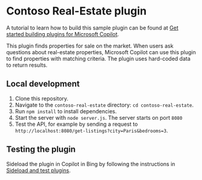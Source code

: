 # Contoso Real-Estate plugin

A tutorial to learn how to build this sample plugin can be found at [Get started building plugins for Microsoft Copilot](https://learn.microsoft.com/copilot-plugins/get-started).

This plugin finds properties for sale on the market. When users ask questions about real-estate properties, Microsoft Copilot can use this plugin to find properties with matching criteria. The plugin uses hard-coded data to return results.

## Local development

1.  Clone this repository.
1.  Navigate to the `contoso-real-estate` directory: `cd contoso-real-estate`.
1.  Run `npm install` to install dependencies.
1.  Start the server with `node server.js`. The server starts on port `8080`
1.  Test the API, for example by sending a request to `http://localhost:8080/get-listings?city=Paris&bedrooms=3`.

## Testing the plugin

Sideload the plugin in Copilot in Bing by following the instructions in [Sideload and test plugins](https://learn.microsoft.com/copilot-plugins/test-debug/sideload-test-plugins).
